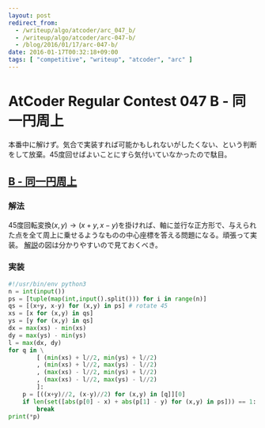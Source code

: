 ```yaml
---
layout: post
redirect_from:
  - /writeup/algo/atcoder/arc_047_b/
  - /writeup/algo/atcoder/arc-047-b/
  - /blog/2016/01/17/arc-047-b/
date: 2016-01-17T00:32:18+09:00
tags: [ "competitive", "writeup", "atcoder", "arc" ]
---
```


# AtCoder Regular Contest 047 B - 同一円周上

本番中に解けず。気合で実装すれば可能かもしれないがしたくない、という判断をして放棄。45度回せばよいことにすら気付いていなかったので駄目。

## [B - 同一円周上](https://beta.atcoder.jp/contests/arc047/tasks/arc047_b)

### 解法

45度回転変換$(x,y) \to (x+y,x-y)$を掛ければ、軸に並行な正方形で、与えられた点を全て周上に乗せるようなものの中心座標を答える問題になる。頑張って実装。
[解説](http://www.slideshare.net/chokudai/arc047)の図は分かりやすいので見ておくべき。

### 実装

``` python
#!/usr/bin/env python3
n = int(input())
ps = [tuple(map(int,input().split())) for i in range(n)]
qs = [(x+y, x-y) for (x,y) in ps] # rotate 45
xs = [x for (x,y) in qs]
ys = [y for (x,y) in qs]
dx = max(xs) - min(xs)
dy = max(ys) - min(ys)
l = max(dx, dy)
for q in \
        [ (min(xs) + l//2, min(ys) + l//2)
        , (min(xs) + l//2, max(ys) - l//2)
        , (max(xs) - l//2, min(ys) + l//2)
        , (max(xs) - l//2, max(ys) - l//2)
        ]:
    p = [((x+y)//2, (x-y)//2) for (x,y) in [q]][0]
    if len(set([abs(p[0] - x) + abs(p[1] - y) for (x,y) in ps])) == 1:
        break
print(*p)
```
